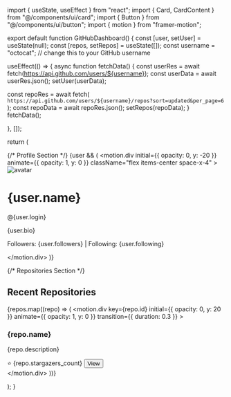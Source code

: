 import { useState, useEffect } from "react"; import { Card, CardContent } from "@/components/ui/card"; import { Button } from "@/components/ui/button"; import { motion } from "framer-motion";

export default function GitHubDashboard() { const [user, setUser] = useState(null); const [repos, setRepos] = useState([]); const username = "octocat"; // change this to your GitHub username

useEffect(() => { async function fetchData() { const userRes = await fetch(https://api.github.com/users/${username}); const userData = await userRes.json(); setUser(userData);

const repoRes = await fetch(
    `https://api.github.com/users/${username}/repos?sort=updated&per_page=6`
  );
  const repoData = await repoRes.json();
  setRepos(repoData);
}
fetchData();

}, []);

return ( <div className="min-h-screen bg-gray-100 p-6"> <div className="max-w-5xl mx-auto space-y-6"> {/* Profile Section */} {user && ( <motion.div initial={{ opacity: 0, y: -20 }} animate={{ opacity: 1, y: 0 }} className="flex items-center space-x-4" > <img
src={user.avatar_url}
alt="avatar"
className="w-20 h-20 rounded-full shadow-md"
/> <div> <h1 className="text-2xl font-bold">{user.name}</h1> <p className="text-gray-600">@{user.login}</p> <p className="text-sm mt-1">{user.bio}</p> <p className="text-sm mt-1">Followers: {user.followers} | Following: {user.following}</p> </div> </motion.div> )}

{/* Repositories Section */}
    <div>
      <h2 className="text-xl font-semibold mb-4">Recent Repositories</h2>
      <div className="grid grid-cols-1 md:grid-cols-2 lg:grid-cols-3 gap-4">
        {repos.map((repo) => (
          <motion.div
            key={repo.id}
            initial={{ opacity: 0, y: 20 }}
            animate={{ opacity: 1, y: 0 }}
            transition={{ duration: 0.3 }}
          >
            <Card className="shadow-md hover:shadow-lg transition">
              <CardContent className="p-4">
                <h3 className="font-semibold text-lg mb-2">{repo.name}</h3>
                <p className="text-sm text-gray-600 line-clamp-2">{repo.description}</p>
                <div className="flex justify-between items-center mt-3">
                  <span className="text-xs text-gray-500">⭐ {repo.stargazers_count}</span>
                  <a
                    href={repo.html_url}
                    target="_blank"
                    rel="noopener noreferrer"
                  >
                    <Button size="sm">View</Button>
                  </a>
                </div>
              </CardContent>
            </Card>
          </motion.div>
        ))}
      </div>
    </div>
  </div>
</div>

); }

